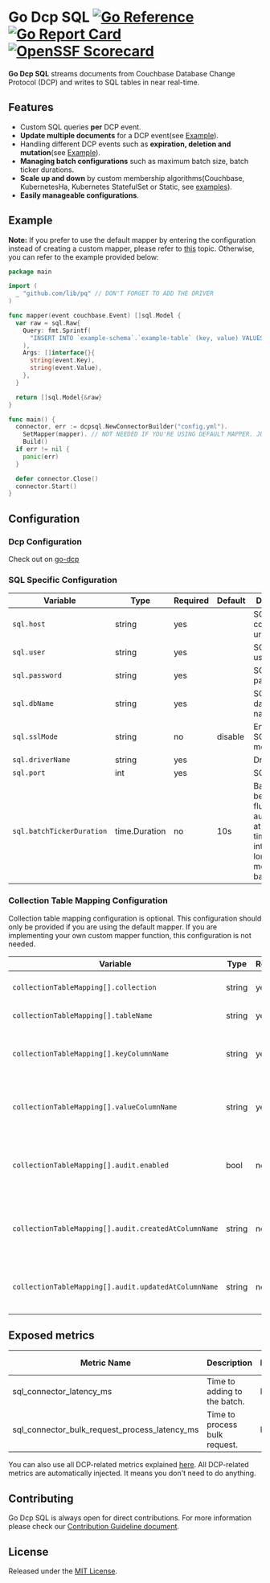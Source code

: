 # Go Dcp SQL [![Go Reference](https://pkg.go.dev/badge/github.com/Trendyol/go-dcp-sql.svg)](https://pkg.go.dev/github.com/Trendyol/go-dcp-sql) [![Go Report Card](https://goreportcard.com/badge/github.com/Trendyol/go-dcp-sql)](https://goreportcard.com/report/github.com/Trendyol/go-dcp-sql) [![OpenSSF Scorecard](https://api.scorecard.dev/projects/github.com/Trendyol/go-dcp-sql/badge)](https://scorecard.dev/viewer/?uri=github.com/Trendyol/go-dcp-sql)

**Go Dcp SQL** streams documents from Couchbase Database Change Protocol (DCP) and writes to
SQL tables in near real-time.

## Features

* Custom SQL queries **per** DCP event.
* **Update multiple documents** for a DCP event(see [Example](#example)).
* Handling different DCP events such as **expiration, deletion and mutation**(see [Example](#example)).
* **Managing batch configurations** such as maximum batch size, batch ticker durations.
* **Scale up and down** by custom membership algorithms(Couchbase, KubernetesHa, Kubernetes StatefulSet or
  Static, see [examples](https://github.com/Trendyol/go-dcp#examples)).
* **Easily manageable configurations**.

## Example

**Note:** If you prefer to use the default mapper by entering the configuration instead of creating a custom mapper, please refer to [this](#collection-table-mapping-configuration) topic.
Otherwise, you can refer to the example provided below:

```go
package main

import (
  _ "github.com/lib/pq" // DON'T FORGET TO ADD THE DRIVER
)

func mapper(event couchbase.Event) []sql.Model {
  var raw = sql.Raw{
    Query: fmt.Sprintf(
      "INSERT INTO `example-schema`.`example-table` (key, value) VALUES ($1, $2);",
    ),
    Args: []interface{}{
      string(event.Key),
      string(event.Value),
    },
  }

  return []sql.Model{&raw}
}

func main() {
  connector, err := dcpsql.NewConnectorBuilder("config.yml").
    SetMapper(mapper). // NOT NEEDED IF YOU'RE USING DEFAULT MAPPER. JUST CALL Build() FUNCTION
    Build()
  if err != nil {
    panic(err)
  }

  defer connector.Close()
  connector.Start()
}
```

## Configuration

### Dcp Configuration

Check out on [go-dcp](https://github.com/Trendyol/go-dcp#configuration)

### SQL Specific Configuration

| Variable                  | Type          | Required | Default | Description                                                                                        |                                                           
|---------------------------|---------------|----------|---------|----------------------------------------------------------------------------------------------------|
| `sql.host`                | string        | yes      |         | SQL connection urls                                                                                |
| `sql.user`                | string        | yes      |         | SQL username                                                                                       |
| `sql.password`            | string        | yes      |         | SQL password                                                                                       |
| `sql.dbName`              | string        | yes      |         | SQL database name                                                                                  |
| `sql.sslMode`             | string        | no       | disable | Enabling SQL SSL mode                                                                              |
| `sql.driverName`          | string        | yes      |         | Driver name                                                                                        |
| `sql.port`                | int           | yes      |         | SQL port                                                                                           |
| `sql.batchTickerDuration` | time.Duration | no       | 10s     | Batch is being flushed automatically at specific time intervals for long waiting messages in batch |

### Collection Table Mapping Configuration

Collection table mapping configuration is optional. This configuration should only be provided if you are using the default mapper. If you are implementing your own custom mapper function, this configuration is not needed.

| Variable                                              | Type    | Required | Default | Description                                                                  |                                                           
|-------------------------------------------------------|---------|----------|---------|------------------------------------------------------------------------------|
| `collectionTableMapping[].collection`                 | string  | yes      |         | Couchbase collection name                                                    |
| `collectionTableMapping[].tableName`                  | string  | yes      |         | Target SQL table name                                                        |
| `collectionTableMapping[].keyColumnName`              | string  | yes      |         | Column name for document key in SQL table                                    |
| `collectionTableMapping[].valueColumnName`            | string  | yes      |         | Column name for document value in SQL table                                  |
| `collectionTableMapping[].audit.enabled`              | bool    | no       |         | Enable audit columns for tracking document changes                           |
| `collectionTableMapping[].audit.createdAtColumnName`  | string  | no       |         | Column name for tracking document creation time                              |
| `collectionTableMapping[].audit.updatedAtColumnName`  | string  | no       |         | Column name for tracking document update time                                |

## Exposed metrics

| Metric Name                                   | Description                   | Labels | Value Type |
|-----------------------------------------------|-------------------------------|--------|------------|
| sql_connector_latency_ms                      | Time to adding to the batch.  | N/A    | Gauge      |
| sql_connector_bulk_request_process_latency_ms | Time to process bulk request. | N/A    | Gauge      |

You can also use all DCP-related metrics explained [here](https://github.com/Trendyol/go-dcp#exposed-metrics).
All DCP-related metrics are automatically injected. It means you don't need to do anything. 

## Contributing

Go Dcp SQL is always open for direct contributions. For more information please check
our [Contribution Guideline document](./CONTRIBUTING.md).

## License

Released under the [MIT License](LICENSE).
